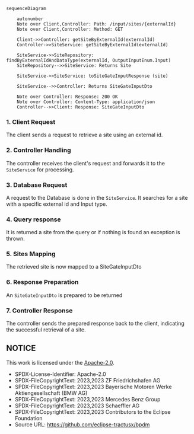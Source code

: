 ````mermaid
sequenceDiagram

    autonumber
    Note over Client,Controller: Path: /input/sites/{externalId}
    Note over Client,Controller: Method: GET

    Client->>Controller: getSiteByExternalId(externalId)
    Controller->>SiteService: getSiteByExternalId(externalId)

    SiteService->>SiteRepository: findByExternalIdAndDataType(externalId, OutputInputEnum.Input)
    SiteRepository-->>SiteService: Returns Site

    SiteService->>SiteService: toSiteGateInputResponse (site)

    SiteService-->>Controller: Returns SiteGateInputDto

    Note over Controller: Response: 200 OK 
    Note over Controller: Content-Type: application/json
    Controller-->>Client: Response: SiteGateInputDto

````

### 1. Client Request

The client sends a request to retrieve a site using an external id.

### 2. Controller Handling

The controller receives the client's request and forwards it to the `SiteService` for processing.

### 3. Database Request

A request to the Database is done in the `SiteService`. It searches for a site with a specific external id and Input type.

### 4. Query response

It is returned a site from the query or if nothing is found an exception is thrown.

### 5. Sites Mapping

The retrieved site is now mapped to a SiteGateInputDto

### 6. Response Preparation

An `SiteGateInputDto` is prepared to be returned

### 7. Controller Response

The controller sends the prepared response back to the client, indicating the successful retrieval of a site.

## NOTICE

This work is licensed under the [Apache-2.0](https://www.apache.org/licenses/LICENSE-2.0).

- SPDX-License-Identifier: Apache-2.0
- SPDX-FileCopyrightText: 2023,2023 ZF Friedrichshafen AG
- SPDX-FileCopyrightText: 2023,2023 Bayerische Motoren Werke Aktiengesellschaft (BMW AG)
- SPDX-FileCopyrightText: 2023,2023 Mercedes Benz Group
- SPDX-FileCopyrightText: 2023,2023 Schaeffler AG
- SPDX-FileCopyrightText: 2023,2023 Contributors to the Eclipse Foundation
- Source URL: https://github.com/eclipse-tractusx/bpdm
